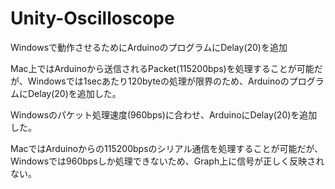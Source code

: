# Unity-Oscilloscope

Windowsで動作させるためにArduinoのプログラムにDelay(20)を追加

Mac上ではArduinoから送信されるPacket(115200bps)を処理することが可能だが、Windowsでは1secあたり120byteの処理が限界のため、ArduinoのプログラムにDelay(20)を追加した。

Windowsのパケット処理速度(960bps)に合わせ、ArduinoにDelay(20)を追加した。

MacではArduinoからの115200bpsのシリアル通信を処理することが可能だが、Windowsでは960bpsしか処理できないため、Graph上に信号が正しく反映されない。

